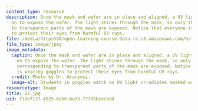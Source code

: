 ```yaml
---
content_type: resource
description: Once the mask and wafer are in place and aligned, a UV light is turned
  on to expose the wafer. The light shines through the mask, so only the regions corresponding
  to transparent parts of the mask are exposed. Notice that everyone is wearing goggles
  to protect their eyes from harmful UV rays.
file: /media/https%3A/open-learning-course-data-rc.s3.amazonaws.com/hst-410j-projects-in-microscale-engineering-for-the-life-sciences-spring-2007/f1def12745256e566a73f77d5bcecbdd_22.jpg
file_type: image/jpeg
image_metadata:
  caption: Once the mask and wafer are in place and aligned, a UV light is turned
    on to expose the wafer. The light shines through the mask, so only the regions
    corresponding to transparent parts of the mask are exposed. Notice that everyone
    is wearing goggles to protect their eyes from harmful UV rays.
  credit: Photo by Dr. Aranyosi.
  image-alt: Students in goggles watch as UV light irradiates masked wafer.
resourcetype: Image
title: 22.jpg
uid: f1def127-4525-6e56-6a73-f77d5bcecbdd
---
```

